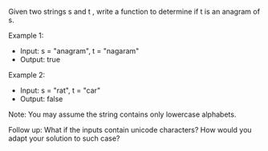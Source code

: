 Given two strings s and t , write a function to determine if t is an anagram of s.

Example 1:

- Input: s = "anagram", t = "nagaram"
- Output: true

Example 2:

- Input: s = "rat", t = "car"
- Output: false

Note:
You may assume the string contains only lowercase alphabets.

Follow up:
What if the inputs contain unicode characters? How would you adapt your solution to such case?
